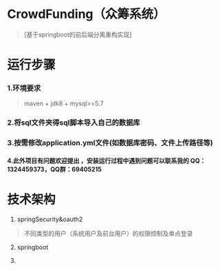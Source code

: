# CrowdFunding（众筹系统）

> [基于springboot的前后端分离重构实现]
> 

# 运行步骤
### 1.环境要求
> maven + jdk8 + mysql>=5.7
### 2.将sql文件夹得sql脚本导入自己的数据库
### 3.按需修改application.yml文件(如数据库密码、文件上传路径等)

#### 4.此外项目有问题欢迎提出 ，安装运行过程中遇到问题可以联系我的 QQ：1324459373，QQ群：69405215

# 技术架构

1. springSecurity&oauth2
> 不同类型的用户（系统用户及前台用户）的权限控制及单点登录
> 

2. springboot

3.